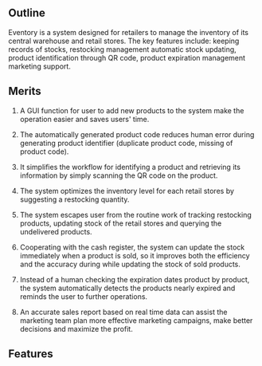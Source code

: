 ## Outline
Eventory is a system designed for retailers to manage the inventory of its central warehouse and retail stores. The key features include: keeping records of stocks, restocking management automatic stock updating, product identification through QR code, product expiration management marketing support.

## Merits

1. A GUI function for user to add new products to the system make the operation easier and saves users' time.

2. The automatically generated product code reduces human error during generating product identifier (duplicate product code, missing of product code).

3. It simplifies the workflow for identifying a product and retrieving its information by simply scanning the QR code on the product.

4. The system optimizes the inventory level for each retail stores by suggesting a restocking quantity.

5. The system escapes user from the routine work of tracking restocking products, updating stock of the retail stores and querying the undelivered products.

6. Cooperating with the cash register, the system can update the stock immediately when a product is sold, so it improves both the efficiency and the accuracy during while updating the stock of sold products.

7. Instead of a human checking the expiration dates product by product, the system automatically detects the products nearly expired and reminds the user to further operations.

8. An accurate sales report based on real time data can assist the marketing team plan more effective marketing campaigns, make better decisions and maximize the profit.


## Features
